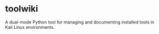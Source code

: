 # toolwiki
A dual-mode Python tool for managing and documenting installed tools in Kali Linux environments.
